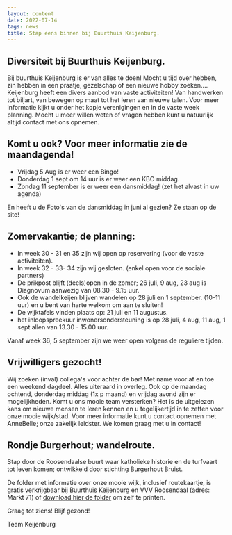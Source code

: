 ```yaml
---
layout: content
date: 2022-07-14
tags: news
title: Stap eens binnen bij Buurthuis Keijenburg.
---
```


## Diversiteit bij Buurthuis Keijenburg.

Bij buurthuis Keijenburg is er van alles te doen!
Mocht u tijd over hebben, zin hebben in een praatje, gezelschap of een nieuwe hobby zoeken....
Keijenburg heeft een divers aanbod van vaste activiteiten! Van handwerken tot biljart, van bewegen op maat tot het leren van nieuwe talen.
Voor meer informatie kijkt u onder het kopje verenigingen en in de vaste week planning.
Mocht u meer willen weten of vragen hebben kunt u natuurlijk altijd contact met ons opnemen.

## Komt u ook? Voor meer informatie zie de maandagenda!
- Vrijdag 5 Aug is er weer een Bingo!
- Donderdag 1 sept om 14 uur is er weer een KBO middag.
- Zondag 11 september is er weer een dansmiddag! (zet het alvast in uw agenda)

En heeft u de Foto's van de dansmiddag in juni al gezien? Ze staan op de site!

## Zomervakantie; de planning:
- In week 30 - 31 en 35 zijn wij open op reservering (voor de vaste activiteiten).
- In week 32 - 33- 34 zijn wij gesloten. (enkel open voor de sociale partners)
- De prikpost blijft (deels)open in de zomer; 26 juli, 9 aug, 23 aug is Diagnovum aanwezig van 08.30 - 9.15 uur.
- Ook de wandelkeijen blijven wandelen op 28 juli en 1 september. (10-11 uur) en u bent van harte welkom om aan te sluiten!
- De wijktafels vinden plaats op: 21 juli en 11 augustus.
- het inloopspreekuur inwonersondersteuning is op 28 juli, 4 aug, 11 aug, 1 sept allen van 13.30 - 15.00 uur.

Vanaf week 36; 5 september zijn we weer open volgens de reguliere tijden.

## Vrijwilligers gezocht!
Wij zoeken (inval) collega's voor achter de bar! Met name voor af en toe een weekend dagdeel. Alles uiteraard in overleg.
Ook op de maandag ochtend, donderdag middag (1x p maand) en vrijdag avond zijn er mogelijkheden.
Komt u ons mooie team versterken? Het is de uitgelezen kans om nieuwe mensen te leren kennen en u tegelijkertijd in te zetten voor onze mooie wijk/stad.
Voor meer informatie kunt u contact opnemen met AnneBelle; onze zakelijk leidster. We komen graag met u in contact!

## Rondje Burgerhout; wandelroute.
Stap door de Roosendaalse buurt waar katholieke historie en de turfvaart tot leven komen; 
ontwikkeld door stichting Burgerhout Bruist.

De folder met informatie over onze mooie wijk, inclusief routekaartje, is gratis verkrijgbaar 
bij Buurthuis Keijenburg en VVV Roosendaal (adres: Markt 71) of [download hier de folder](/lib/files/rondje-burgerhout.pdf) om zelf te printen.


Graag tot ziens!
Blijf gezond!

Team Keijenburg


